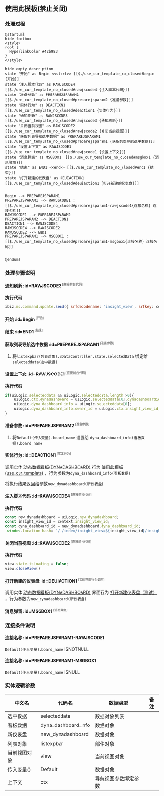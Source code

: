 ## 使用此模板(禁止关闭) <!-- {docsify-ignore-all} -->

   

### 处理过程

```plantuml
@startuml
hide footbox
<style>
root {
  HyperlinkColor #42b983
}
</style>

hide empty description
state "开始" as Begin <<start>> [[$./use_cur_template_no_closed#begin {开始}]]
state "注入脚本代码" as RAWJSCODE4  [[$./use_cur_template_no_closed#rawjscode4 {注入脚本代码}]]
state "准备参数" as PREPAREJSPARAM2  [[$./use_cur_template_no_closed#preparejsparam2 {准备参数}]]
state "实体行为" as DEACTION1  [[$./use_cur_template_no_closed#deaction1 {实体行为}]]
state "通知刷新" as RAWJSCODE3  [[$./use_cur_template_no_closed#rawjscode3 {通知刷新}]]
state "关闭当前视图" as RAWJSCODE2  [[$./use_cur_template_no_closed#rawjscode2 {关闭当前视图}]]
state "获取列表导航选中数据" as PREPAREJSPARAM1  [[$./use_cur_template_no_closed#preparejsparam1 {获取列表导航选中数据}]]
state "设置上下文" as RAWJSCODE1  [[$./use_cur_template_no_closed#rawjscode1 {设置上下文}]]
state "消息弹窗" as MSGBOX1  [[$./use_cur_template_no_closed#msgbox1 {消息弹窗}]]
state "结束" as END1 <<end>> [[$./use_cur_template_no_closed#end1 {结束}]]
state "打开新建的仪表盘" as DEUIACTION1  [[$./use_cur_template_no_closed#deuiaction1 {打开新建的仪表盘}]]


Begin --> PREPAREJSPARAM1
PREPAREJSPARAM1 --> RAWJSCODE1 : [[$./use_cur_template_no_closed#preparejsparam1-rawjscode1{连接名称} 连接名称]]
RAWJSCODE1 --> PREPAREJSPARAM2
PREPAREJSPARAM2 --> DEACTION1
DEACTION1 --> RAWJSCODE4
RAWJSCODE4 --> RAWJSCODE2
RAWJSCODE2 --> END1
PREPAREJSPARAM1 --> MSGBOX1 : [[$./use_cur_template_no_closed#preparejsparam1-msgbox1{连接名称} 连接名称]]


@enduml
```


### 处理步骤说明

#### 通知刷新 :id=RAWJSCODE3<sup class="footnote-symbol"> <font color=gray size=1>[直接前台代码]</font></sup>



<p class="panel-title"><b>执行代码</b></p>

```javascript
ibiz.mc.command.update.send({ srfdecodename: 'insight_view', srfkey: context.insight_view})
```

#### 开始 :id=Begin<sup class="footnote-symbol"> <font color=gray size=1>[开始]</font></sup>




#### 结束 :id=END1<sup class="footnote-symbol"> <font color=gray size=1>[结束]</font></sup>




#### 获取列表导航选中数据 :id=PREPAREJSPARAM1<sup class="footnote-symbol"> <font color=gray size=1>[准备参数]</font></sup>



1. 将`listexpbar(列表对象).xDataController.state.selectedData` 绑定给  `selecteddata(选中数据)`

#### 设置上下文 :id=RAWJSCODE1<sup class="footnote-symbol"> <font color=gray size=1>[直接前台代码]</font></sup>



<p class="panel-title"><b>执行代码</b></p>

```javascript
if(uiLogic.selecteddata && uiLogic.selecteddata.length >0){
    uiLogic.ctx.dynadashboard = uiLogic.selecteddata[0].dynadashboardid;
    uiLogic.dyna_dashboard_info = uiLogic.selecteddata[0];
    uiLogic.dyna_dashboard_info.owner_id = uiLogic.ctx.insight_view_id;
}
```

#### 准备参数 :id=PREPAREJSPARAM2<sup class="footnote-symbol"> <font color=gray size=1>[准备参数]</font></sup>



1. 将`Default(传入变量).board_name` 设置给  `dyna_dashboard_info(看板数据).board_name`

#### 实体行为 :id=DEACTION1<sup class="footnote-symbol"> <font color=gray size=1>[实体行为]</font></sup>



调用实体 [动态数据看板(DYNADASHBOARD)](module/Base/dyna_dashboard.md) 行为 [使用此模板(use_cur_template)](module/Base/dyna_dashboard#行为) ，行为参数为`dyna_dashboard_info(看板数据)`

将执行结果返回给参数`new_dynadashboard(新仪表盘)`

#### 注入脚本代码 :id=RAWJSCODE4<sup class="footnote-symbol"> <font color=gray size=1>[直接前台代码]</font></sup>



<p class="panel-title"><b>执行代码</b></p>

```javascript
const new_dynadashboard = uiLogic.new_dynadashboard;
const insight_view_id = context.insight_view_id;
const dyna_dashboard_id = new_dynadashboard.dyna_dashboard_id;
 window.location.hash= `/-/index/insight_view=${insight_view_id}/insight_view_index_view/srfnavctx=%257B%2522srfnavctrlid%2522%253A%2522plmweb.insight_view_all_grid_view%2540plmweb.insight_view.all_grid_view_grid%2522%257D;srfnav=usrdrgroup0517936766/insight_view_custom_view/srfnavctx=%257B%2522srfdefaulttoroutedepth%2522%253A3%252C%2522dyna_dashboard%2522%253A%2522${dyna_dashboard_id}%2522%257D`


```

#### 关闭当前视图 :id=RAWJSCODE2<sup class="footnote-symbol"> <font color=gray size=1>[直接前台代码]</font></sup>



<p class="panel-title"><b>执行代码</b></p>

```javascript
view.state.isLoading = false;
view.closeView();
```

#### 打开新建的仪表盘 :id=DEUIACTION1<sup class="footnote-symbol"> <font color=gray size=1>[实体界面行为调用]</font></sup>



调用实体 [动态数据看板(DYNADASHBOARD)](module/Base/dyna_dashboard.md) 界面行为 [打开新建仪表盘（测试）](module/Base/dyna_dashboard#界面行为) ，行为参数为`new_dynadashboard(新仪表盘)`

#### 消息弹窗 :id=MSGBOX1<sup class="footnote-symbol"> <font color=gray size=1>[消息弹窗]</font></sup>




### 连接条件说明
#### 连接名称 :id=PREPAREJSPARAM1-RAWJSCODE1

```Default(传入变量).board_name``` ISNOTNULL
#### 连接名称 :id=PREPAREJSPARAM1-MSGBOX1

```Default(传入变量).board_name``` ISNULL


### 实体逻辑参数

|    中文名   |    代码名    |  数据类型      |备注 |
| --------| --------| --------  | --------   |
|选中数据|selecteddata|数据对象列表||
|看板数据|dyna_dashboard_info|数据对象||
|新仪表盘|new_dynadashboard|数据对象||
|列表对象|listexpbar|部件对象||
|当前视图对象|view|当前视图对象||
|传入变量(<i class="fa fa-check"/></i>)|Default|数据对象||
|上下文|ctx|导航视图参数绑定参数||
